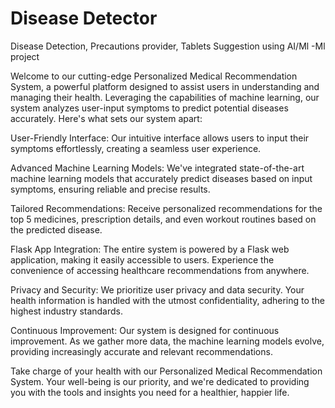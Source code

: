 # Disease Detector
 Disease Detection, Precautions provider, Tablets Suggestion using AI/Ml -Ml project
 
 Welcome to our cutting-edge Personalized Medical Recommendation System, a powerful platform designed to assist users in understanding and managing their health. Leveraging the capabilities of machine learning, our  system analyzes user-input symptoms to predict potential diseases accurately. Here's what sets our system apart:

 User-Friendly Interface: Our intuitive interface allows users to input their symptoms effortlessly, creating a seamless user experience.

 Advanced Machine Learning Models: We've integrated state-of-the-art machine learning models that accurately predict diseases based on input symptoms, ensuring reliable and precise results.

 Tailored Recommendations: Receive personalized recommendations for the top 5 medicines, prescription details, and even workout routines based on the predicted disease.

 Flask App Integration: The entire system is powered by a Flask web application, making it easily accessible to users. Experience the convenience of accessing healthcare recommendations from anywhere.

 Privacy and Security: We prioritize user privacy and data security. Your health information is handled with the utmost confidentiality, adhering to the highest industry standards.
 
 Continuous Improvement: Our system is designed for continuous improvement. As we gather more data, the machine learning models evolve, providing increasingly accurate and relevant recommendations.

 Take charge of your health with our Personalized Medical Recommendation System. Your well-being is our priority, and we're dedicated to providing you with the tools and insights you need for a healthier, happier    life.
